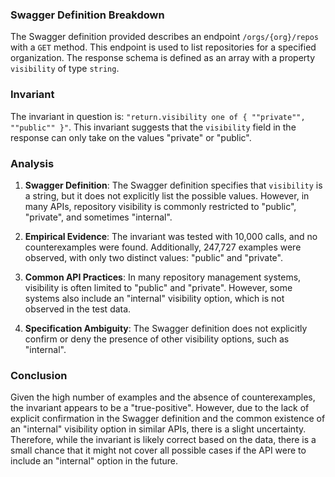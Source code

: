 ### Swagger Definition Breakdown

The Swagger definition provided describes an endpoint `/orgs/{org}/repos` with a `GET` method. This endpoint is used to list repositories for a specified organization. The response schema is defined as an array with a property `visibility` of type `string`.

### Invariant

The invariant in question is: `"return.visibility one of { ""private"", ""public"" }"`. This invariant suggests that the `visibility` field in the response can only take on the values "private" or "public".

### Analysis

1. **Swagger Definition**: The Swagger definition specifies that `visibility` is a string, but it does not explicitly list the possible values. However, in many APIs, repository visibility is commonly restricted to "public", "private", and sometimes "internal".

2. **Empirical Evidence**: The invariant was tested with 10,000 calls, and no counterexamples were found. Additionally, 247,727 examples were observed, with only two distinct values: "public" and "private".

3. **Common API Practices**: In many repository management systems, visibility is often limited to "public" and "private". However, some systems also include an "internal" visibility option, which is not observed in the test data.

4. **Specification Ambiguity**: The Swagger definition does not explicitly confirm or deny the presence of other visibility options, such as "internal".

### Conclusion

Given the high number of examples and the absence of counterexamples, the invariant appears to be a "true-positive". However, due to the lack of explicit confirmation in the Swagger definition and the common existence of an "internal" visibility option in similar APIs, there is a slight uncertainty. Therefore, while the invariant is likely correct based on the data, there is a small chance that it might not cover all possible cases if the API were to include an "internal" option in the future.
